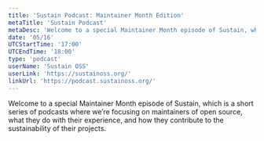 ```yaml
---
title: 'Sustain Podcast: Maintainer Month Edition'
metaTitle: 'Sustain Podcast'
metaDesc: 'Welcome to a special Maintainer Month episode of Sustain, which is a short series of podcasts where we’re focusing on maintainers of open source, what they do with their experience, and how they contribute to the sustainability of their projects.'
date: '05/16'
UTCStartTime: '17:00'
UTCEndTime: '18:00'
type: 'podcast'
userName: 'Sustain OSS'
userLink: 'https://sustainoss.org/'
linkUrl: 'https://podcast.sustainoss.org/'
---
```


Welcome to a special Maintainer Month episode of Sustain, which is a short series of podcasts where we’re focusing on maintainers of open source, what they do with their experience, and how they contribute to the sustainability of their projects.
